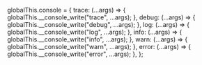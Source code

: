 globalThis.console = {
                trace: (...args) => {
                    globalThis.__console_write("trace", ...args);
                },
                debug: (...args) => {
                    globalThis.__console_write("debug", ...args);
                },
                log: (...args) => {
                    globalThis.__console_write("log", ...args);
                },
                info: (...args) => {
                    globalThis.__console_write("info", ...args);
                },
                warn: (...args) => {
                    globalThis.__console_write("warn", ...args);
                },
                error: (...args) => {
                    globalThis.__console_write("error", ...args);
                },
            };
